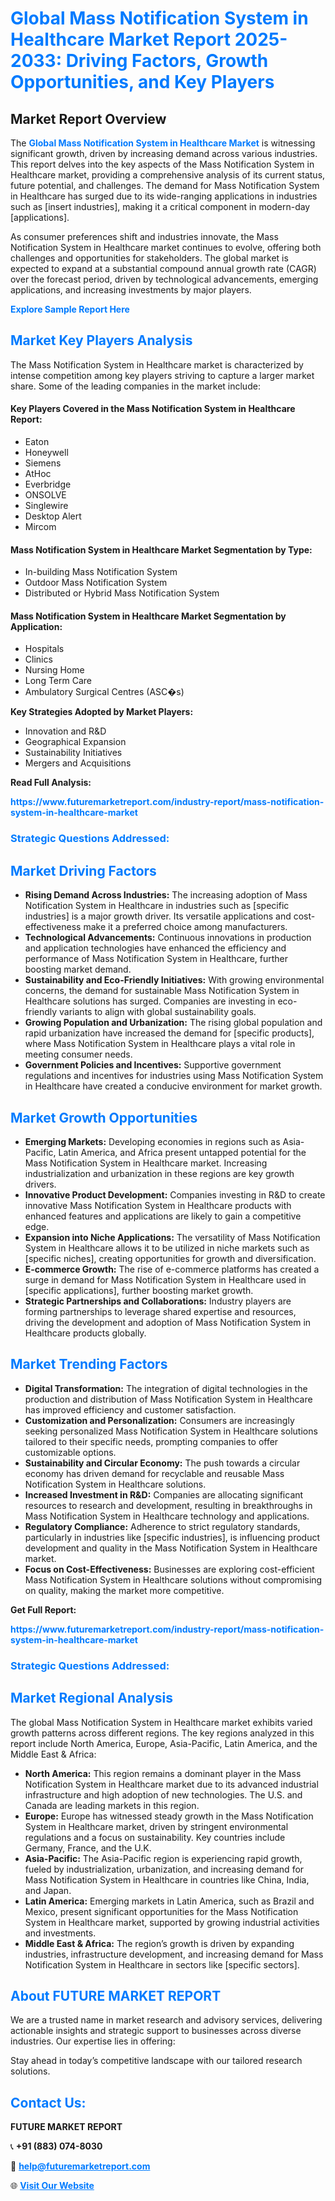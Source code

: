 <h1 style="color: #007BFF;">Global Mass Notification System in Healthcare Market Report 2025-2033: Driving Factors, Growth Opportunities, and Key Players</h1>

<section id="overview">
<h2>Market Report Overview</h2>
<p>The <a href="https://www.futuremarketreport.com/industry-report/mass-notification-system-in-healthcare-market" style="color: #007BFF; text-decoration: none;"><strong>Global Mass Notification System in Healthcare Market</strong></a> is witnessing significant growth, driven by increasing demand across various industries. This report delves into the key aspects of the Mass Notification System in Healthcare market, providing a comprehensive analysis of its current status, future potential, and challenges. The demand for Mass Notification System in Healthcare has surged due to its wide-ranging applications in industries such as [insert industries], making it a critical component in modern-day [applications].</p>
<p>As consumer preferences shift and industries innovate, the Mass Notification System in Healthcare market continues to evolve, offering both challenges and opportunities for stakeholders. The global market is expected to expand at a substantial compound annual growth rate (CAGR) over the forecast period, driven by technological advancements, emerging applications, and increasing investments by major players.</p>
</section>

<section id="overview">
<p><a href="https://www.futuremarketreport.com/request-sample/reportId=54460" style="color: #007BFF; text-decoration: none;"><strong>Explore Sample Report Here</strong></a></p>
</section>

<section id="key-players">
<h2 style="color: #007BFF;">Market Key Players Analysis</h2>
<p>The Mass Notification System in Healthcare market is characterized by intense competition among key players striving to capture a larger market share. Some of the leading companies in the market include:</p>
<h4>Key Players Covered in the Mass Notification System in Healthcare Report:</h4>
<ul><li>Eaton</li><li>Honeywell</li><li>Siemens</li><li>AtHoc</li><li>Everbridge</li><li>ONSOLVE</li><li>Singlewire</li><li>Desktop Alert</li><li>Mircom</li></ul>
<h4>Mass Notification System in Healthcare Market Segmentation by Type:</h4>
<ul><li>In-building Mass Notification System</li><li>Outdoor Mass Notification System</li><li>Distributed or Hybrid Mass Notification System</li></ul>

<h4>Mass Notification System in Healthcare Market Segmentation by Application:</h4>
<ul><li>Hospitals</li><li>Clinics</li><li>Nursing Home</li><li>Long Term Care</li><li>Ambulatory Surgical Centres (ASC�s)</li></ul>
<p><strong>Key Strategies Adopted by Market Players:</strong></p>
<ul>
<li>Innovation and R&D</li>
<li>Geographical Expansion</li>
<li>Sustainability Initiatives</li>
<li>Mergers and Acquisitions</li>
</ul>
</section>

<section>
<p><strong>Read Full Analysis: </strong></p><a href="https://www.futuremarketreport.com/industry-report/mass-notification-system-in-healthcare-market" style="color: #007BFF; text-decoration: none;"><strong>https://www.futuremarketreport.com/industry-report/mass-notification-system-in-healthcare-market</strong></a>
<h3 style="color: #007BFF;">Strategic Questions Addressed:</h3>
</section>

<section id="driving-factors">
<h2 style="color: #007BFF;">Market Driving Factors</h2>
<ul>
<li><strong>Rising Demand Across Industries:</strong> The increasing adoption of Mass Notification System in Healthcare in industries such as [specific industries] is a major growth driver. Its versatile applications and cost-effectiveness make it a preferred choice among manufacturers.</li>
<li><strong>Technological Advancements:</strong> Continuous innovations in production and application technologies have enhanced the efficiency and performance of Mass Notification System in Healthcare, further boosting market demand.</li>
<li><strong>Sustainability and Eco-Friendly Initiatives:</strong> With growing environmental concerns, the demand for sustainable Mass Notification System in Healthcare solutions has surged. Companies are investing in eco-friendly variants to align with global sustainability goals.</li>
<li><strong>Growing Population and Urbanization:</strong> The rising global population and rapid urbanization have increased the demand for [specific products], where Mass Notification System in Healthcare plays a vital role in meeting consumer needs.</li>
<li><strong>Government Policies and Incentives:</strong> Supportive government regulations and incentives for industries using Mass Notification System in Healthcare have created a conducive environment for market growth.</li>
</ul>
</section>

<section id="growth-opportunities">
<h2 style="color: #007BFF;">Market Growth Opportunities</h2>
<ul>
<li><strong>Emerging Markets:</strong> Developing economies in regions such as Asia-Pacific, Latin America, and Africa present untapped potential for the Mass Notification System in Healthcare market. Increasing industrialization and urbanization in these regions are key growth drivers.</li>
<li><strong>Innovative Product Development:</strong> Companies investing in R&D to create innovative Mass Notification System in Healthcare products with enhanced features and applications are likely to gain a competitive edge.</li>
<li><strong>Expansion into Niche Applications:</strong> The versatility of Mass Notification System in Healthcare allows it to be utilized in niche markets such as [specific niches], creating opportunities for growth and diversification.</li>
<li><strong>E-commerce Growth:</strong> The rise of e-commerce platforms has created a surge in demand for Mass Notification System in Healthcare used in [specific applications], further boosting market growth.</li>
<li><strong>Strategic Partnerships and Collaborations:</strong> Industry players are forming partnerships to leverage shared expertise and resources, driving the development and adoption of Mass Notification System in Healthcare products globally.</li>
</ul>
</section>

<section id="trending-factors">
<h2 style="color: #007BFF;">Market Trending Factors</h2>
<ul>
<li><strong>Digital Transformation:</strong> The integration of digital technologies in the production and distribution of Mass Notification System in Healthcare has improved efficiency and customer satisfaction.</li>
<li><strong>Customization and Personalization:</strong> Consumers are increasingly seeking personalized Mass Notification System in Healthcare solutions tailored to their specific needs, prompting companies to offer customizable options.</li>
<li><strong>Sustainability and Circular Economy:</strong> The push towards a circular economy has driven demand for recyclable and reusable Mass Notification System in Healthcare solutions.</li>
<li><strong>Increased Investment in R&D:</strong> Companies are allocating significant resources to research and development, resulting in breakthroughs in Mass Notification System in Healthcare technology and applications.</li>
<li><strong>Regulatory Compliance:</strong> Adherence to strict regulatory standards, particularly in industries like [specific industries], is influencing product development and quality in the Mass Notification System in Healthcare market.</li>
<li><strong>Focus on Cost-Effectiveness:</strong> Businesses are exploring cost-efficient Mass Notification System in Healthcare solutions without compromising on quality, making the market more competitive.</li>
</ul>
</section>

<section>
<p><strong>Get Full Report: </strong></p><a href="https://www.futuremarketreport.com/industry-report/mass-notification-system-in-healthcare-market" style="color: #007BFF; text-decoration: none;"><strong>https://www.futuremarketreport.com/industry-report/mass-notification-system-in-healthcare-market</strong></a>
<h3 style="color: #007BFF;">Strategic Questions Addressed:</h3>
</section>


<section id="regional-analysis">
<h2 style="color: #007BFF;">Market Regional Analysis</h2>
<p>The global Mass Notification System in Healthcare market exhibits varied growth patterns across different regions. The key regions analyzed in this report include North America, Europe, Asia-Pacific, Latin America, and the Middle East & Africa:</p>
<ul>
<li><strong>North America:</strong> This region remains a dominant player in the Mass Notification System in Healthcare market due to its advanced industrial infrastructure and high adoption of new technologies. The U.S. and Canada are leading markets in this region.</li>
<li><strong>Europe:</strong> Europe has witnessed steady growth in the Mass Notification System in Healthcare market, driven by stringent environmental regulations and a focus on sustainability. Key countries include Germany, France, and the U.K.</li>
<li><strong>Asia-Pacific:</strong> The Asia-Pacific region is experiencing rapid growth, fueled by industrialization, urbanization, and increasing demand for Mass Notification System in Healthcare in countries like China, India, and Japan.</li>
<li><strong>Latin America:</strong> Emerging markets in Latin America, such as Brazil and Mexico, present significant opportunities for the Mass Notification System in Healthcare market, supported by growing industrial activities and investments.</li>
<li><strong>Middle East & Africa:</strong> The region’s growth is driven by expanding industries, infrastructure development, and increasing demand for Mass Notification System in Healthcare in sectors like [specific sectors].</li>
</ul>
</section>

<footer>
<h2 style="color: #007BFF;">About FUTURE MARKET REPORT</h2>
<p>We are a trusted name in market research and advisory services, delivering actionable insights and strategic support to businesses across diverse industries. Our expertise lies in offering:</p>

<p>Stay ahead in today’s competitive landscape with our tailored research solutions.</p>

<h2 style="color: #007BFF;">Contact Us:</h2>
<p><strong>FUTURE MARKET REPORT</strong></p>
<p>📞 <strong>+91 (883) 074-8030</strong></p>
<p>📧 <strong><a href="mailto:help@futuremarketreport.com" style="color: #007BFF;">help@futuremarketreport.com</a></strong></p>
<p>🌐 <strong><a href="https://www.futuremarketreport.com/" style="color: #007BFF;">Visit Our Website</a></strong></p>
</footer>